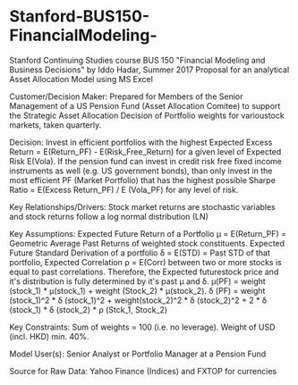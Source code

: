# Stanford-BUS150-FinancialModeling-
Stanford Continuing Studies course BUS 150 "Financial Modeling and Business Decisions" by Iddo Hadar, Summer 2017
Proposal for an analytical Asset Allocation Model using MS Excel

Customer/Decision Maker: 
Prepared for Members of the Senior Management of a US Pension Fund (Asset Allocation Comitee) to support the Strategic Asset 
Allocation Decision of Portfolio weights for varioustock markets, taken quarterly. 

Decision: 
Invest in efficient portfolios with the highest Expected Excess Return = E(Return_PF) - E(Risk_Free_Return) for a given level of
Expected Risk E(Vola). If the pension fund can invest in credit risk free fixed income instruments as well (e.g. US government
bonds), than only invest in the most efficient PF (Market Portfolio) that has the highest possible Sharpe Ratio = E(Excess
Return_PF) / E (Vola_PF) for any level of risk.

Key Relationships/Drivers:
Stock market returns are stochastic variables and stock returns follow a log normal distribution (LN)

Key Assumptions:
Expected Future Return of a Portfolio μ = E(Return_PF) = Geometric Average Past Returns of weighted stock constituents. Expected
Future Standard Derivation of a portfolio δ = E(STD) = Past STD of that portfolio, Expected Correlation ρ = E(Corr) between two or
more stocks is equal to past correlations. Therefore, the Expected futurestock price and it's distribution is fully determined by 
it's past μ and δ. μ(PF) = weight (stock_1) * μ(stock_1) + weight (Stock_2) * μ(stock_2). δ (PF) = weight (stock_1)^2 * δ
(stock_1)^2 + weight(stock_2)^2 * δ (stock_2)^2 + 2 * δ (stock_1) * δ (stock_2) * ρ (Stck_1, Stock_2)

Key Constraints:
Sum of weights = 100 (i.e. no leverage). Weight of USD (incl. HKD) min. 40%.

Model User(s):
Senior Analyst or Portfolio Manager at a Pension Fund

Source for Raw Data:
Yahoo Finance (Indices) and FXTOP for currencies 
